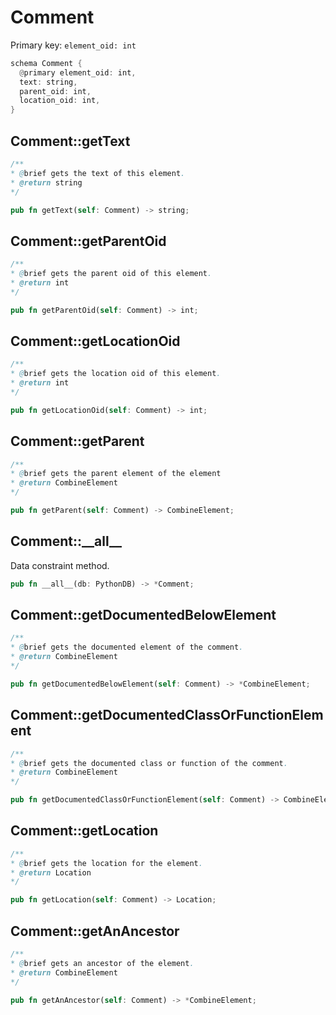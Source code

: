# Comment

Primary key: `element_oid: int`

```rust
schema Comment {
  @primary element_oid: int,
  text: string,
  parent_oid: int,
  location_oid: int,
}
```
## Comment::getText

```java
/**
* @brief gets the text of this element.
* @return string
*/
```
```rust
pub fn getText(self: Comment) -> string;
```
## Comment::getParentOid

```java
/**
* @brief gets the parent oid of this element.
* @return int
*/
```
```rust
pub fn getParentOid(self: Comment) -> int;
```
## Comment::getLocationOid

```java
/**
* @brief gets the location oid of this element.
* @return int
*/
```
```rust
pub fn getLocationOid(self: Comment) -> int;
```
## Comment::getParent

```java
/**
* @brief gets the parent element of the element
* @return CombineElement 
*/
```
```rust
pub fn getParent(self: Comment) -> CombineElement;
```
## Comment::\_\_all\_\_

Data constraint method.

```rust
pub fn __all__(db: PythonDB) -> *Comment;
```
## Comment::getDocumentedBelowElement

```java
/**
* @brief gets the documented element of the comment.
* @return CombineElement
*/
```
```rust
pub fn getDocumentedBelowElement(self: Comment) -> *CombineElement;
```
## Comment::getDocumentedClassOrFunctionElement

```java
/**
* @brief gets the documented class or function of the comment.
* @return CombineElement
*/
```
```rust
pub fn getDocumentedClassOrFunctionElement(self: Comment) -> CombineElement;
```
## Comment::getLocation

```java
/**
* @brief gets the location for the element.
* @return Location
*/
```
```rust
pub fn getLocation(self: Comment) -> Location;
```
## Comment::getAnAncestor

```java
/**
* @brief gets an ancestor of the element.
* @return CombineElement 
*/
```
```rust
pub fn getAnAncestor(self: Comment) -> *CombineElement;
```
